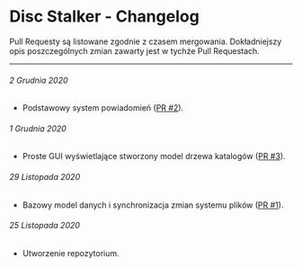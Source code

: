 # Disc Stalker - Changelog

Pull Requesty są listowane zgodnie z czasem mergowania. Dokładniejszy opis poszczególnych zmian zawarty jest w tychże Pull Requestach.

---

###### *2 Grudnia 2020*

* Podstawowy system powiadomień ([PR #2](https://bitbucket.lab.ki.agh.edu.pl/projects/TO2020/repos/sr-1440-frx/pull-requests/2/overview)).

###### *1 Grudnia 2020*

* Proste GUI wyświetlające stworzony model drzewa katalogów ([PR #3](https://bitbucket.lab.ki.agh.edu.pl/projects/TO2020/repos/sr-1440-frx/pull-requests/3/overview)).

###### *29 Listopada 2020*

* Bazowy model danych i synchronizacja zmian systemu plików ([PR #1](https://bitbucket.lab.ki.agh.edu.pl/projects/TO2020/repos/sr-1440-frx/pull-requests/1/overview)).

###### *25 Listopada 2020*

* Utworzenie repozytorium.
